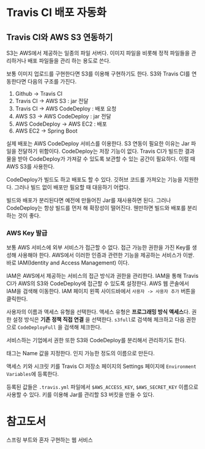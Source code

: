# Travis CI 배포 자동화

## Travis CI와 AWS S3 연동하기

S3는 AWS에서 제공하는 일종의 파일 서버다. 이미지 파일을 비롯해 정적 파일들을 관리하거나 배포 파일들을 관리 하는 용도로 쓴다.

보통 이미지 업로드를 구현한다면 S3를 이용해 구현하기도 한다. S3와 Travis CI를 연동한다면 다음의 구조를 가진다.

1. Github -> Travis CI
2. Travis CI -> AWS S3 : jar 전달
3. Travis CI -> AWS CodeDeploy : 배포 요청
4. AWS S3 -> AWS CodeDeploy : jar 전달
5. AWS CodeDeploy -> AWS EC2 : 배포
6. AWS EC2 -> Spring Boot

실제 배포는 AWS CodeDeploy 서비스를 이용한다. S3 연동이 필요한 이유는 Jar 파일을 전달하기 위함이다. CodeDeploy는 저장 기능이 없다. Travis CI가 빌드한 결과물을 받아 CodeDeploy가 가져갈 수 있도록 보관할 수 있는 공간이 필요하다. 이럴 때 AWS S3를 사용한다.

CodeDeploy가 빌드도 하고 배포도 할 수 있다. 깃허브 코드롤 가져오는 기능을 지원한다. 그러나 빌드 없이 배포만 필요할 때 대응하기 어렵다.

빌드와 배포가 분리된다면 예전에 만들어진 Jar를 재사용하면 된다. 그러나 CodeDeploy는 항상 빌드를 먼저 해 확장성이 떨어진다. 웬만하면 빌드와 배포를 분리하는 것이 좋다.

### AWS Key 발급

보통 AWS 서비스에 외부 서비스가 접근할 수 없다. 접근 가능한 권한을 가진 Key를 생성해 사용해야 한다. AWS에서 이러한 인증과 관련한 기능을 제공하는 서비스가 이싿. 바로 IAM(Identity and Access Management) 이다.

IAM은 AWS에서 제공하는 서비스의 접근 방식과 권한을 관리한다. IAM을 통해 Travis CI가 AWS의 S3와 CodeDeploy에 접근할 수 있도록 설정한다. AWS 웹 콘솔에서 IAM을 검색해 이동한다. IAM 페이지 왼쪽 사이드바에서 `사용자 -> 사용자 추가` 버튼을 클릭한다.

사용자의 이름과 액세스 유형을 선택한다. 액세스 유형은 **프로그래밍 방식 액세스**다. 권한 설정 방식은 **기존 정책 직접 연결** 을 선택한다. `s3full`로 검색해 체크하고 다음 권한으로 `CodeDeployFull` 을 검색해 체크한다.

서비스하는 기업에서 권한 또한 S3와 CodeDeploy를 분리해서 관리하기도 한다.

태그는 Name 값을 지정한다. 인지 가능한 정도의 이름으로 만든다.

액세스 키와 시크릿 키를 Travis CI 저장소 페이지의 Settings 페이지에 `Environment Variables`에 등록한다.

등록된 값들은 `.travis.yml` 파일에서 `$AWS_ACCESS_KEY`, `$AWS_SECRET_KEY` 이름으로 사용할 수 있다. 키를 이용해 Jar를 관리할 S3 버킷을 만들 수 있다.

# 참고도서

스프링 부트와 혼자 구현하는 웹 서비스